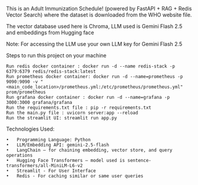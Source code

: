 This is an Adult Immunization Schedule! (powered by FastAPI + RAG + Redis Vector Search) where the dataset is downloaded from the WHO website  file.

The vector database used here is Chroma, LLM used is Gemini Flash 2.5 and embeddings from Hugging face

Note: For accessing the LLM use your own LLM key for Gemini Flash 2.5

Steps to run this project on your machine
    
    Run redis docker container : docker run -d --name redis-stack -p 6379:6379 redis/redis-stack:latest
    Run prometheus docker container: docker run -d --name=prometheus -p 9090:9090 -v "<main_code_location>/prometheus.yml:/etc/prometheus/prometheus.yml" prom/prometheus
    Run grafana docker container : docker run -d --name=grafana -p 3000:3000 grafana/grafana
    Run the requirements.txt file : pip -r requirements.txt
    Run the main.py file : uvicorn server:app --reload
    Run the streamlit UI: streamlit run app.py

Technologies Used:

    •	Programming Language: Python
    •	LLM/Embedding API: gemini-2.5-flash
    •	LangChain – for chaining embedding, vector store, and query operations
    •	Hugging Face Transformers – model used is sentence-transformers/all-MiniLM-L6-v2
    •	Streamlit - For User Interface
    •	Redis - For caching similar or same user queries

